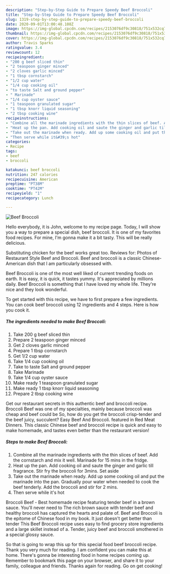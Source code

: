```yaml
---
description: "Step-by-Step Guide to Prepare Speedy Beef Broccoli"
title: "Step-by-Step Guide to Prepare Speedy Beef Broccoli"
slug: 1319-step-by-step-guide-to-prepare-speedy-beef-broccoli
date: 2020-09-01T13:00:48.108Z
image: https://img-global.cpcdn.com/recipes/2153076df9c30818/751x532cq70/beef-broccoli-recipe-main-photo.jpg
thumbnail: https://img-global.cpcdn.com/recipes/2153076df9c30818/751x532cq70/beef-broccoli-recipe-main-photo.jpg
cover: https://img-global.cpcdn.com/recipes/2153076df9c30818/751x532cq70/beef-broccoli-recipe-main-photo.jpg
author: Travis Sparks
ratingvalue: 3.4
reviewcount: 12
recipeingredient:
- "200 g beef sliced thin"
- "2 teaspoon ginger minced"
- "2 cloves garlic minced"
- "1 tbsp cornstarch"
- "1/2 cup water"
- "1/4 cup cooking oil"
- "to taste Salt and ground pepper"
- " Marinade"
- "1/4 cup oyster sauce"
- "1 teaspoon granulated sugar"
- "1 tbsp knorr liquid seasoning"
- "2 tbsp cooking wine"
recipeinstructions:
- "Combine all the marinade ingredients with the thin slices of beef. Add the cornstarch and mix it well. Marinade for 15 mins in the fridge."
- "Heat up the pan. Add cooking oil and saute the ginger and garlic till fragrance. Stir fry the broccoli for 3mins. Set aside"
- "Take out the marinade when ready. Add up some cooking oil and put the marinade into the pan. Gradually pour water when needed to cook the beef tenderly. Add the broccoli and stir for 2 mins."
- "Then serve while it&#39;s hot"
categories:
- Recipe
tags:
- beef
- broccoli

katakunci: beef broccoli 
nutrition: 247 calories
recipecuisine: American
preptime: "PT38M"
cooktime: "PT42M"
recipeyield: "1"
recipecategory: Lunch

---
```



![Beef Broccoli](https://img-global.cpcdn.com/recipes/2153076df9c30818/751x532cq70/beef-broccoli-recipe-main-photo.jpg)

Hello everybody, it is John, welcome to my recipe page. Today, I will show you a way to prepare a special dish, beef broccoli. It is one of my favorites food recipes. For mine, I'm gonna make it a bit tasty. This will be really delicious.

Substituting chicken for the beef works great too. Reviews for: Photos of Restaurant Style Beef and Broccoli. Beef and broccoli is a classic Chinese-American dish that I am particularly obsessed with.

Beef Broccoli is one of the most well liked of current trending foods on earth. It is easy, it is quick, it tastes yummy. It's appreciated by millions daily. Beef Broccoli is something that I have loved my whole life. They're nice and they look wonderful.


To get started with this recipe, we have to first prepare a few ingredients. You can cook beef broccoli using 12 ingredients and 4 steps. Here is how you cook it.

<!--inarticleads1-->

##### The ingredients needed to make Beef Broccoli:

1. Take 200 g beef sliced thin
1. Prepare 2 teaspoon ginger minced
1. Get 2 cloves garlic minced
1. Prepare 1 tbsp cornstarch
1. Get 1/2 cup water
1. Take 1/4 cup cooking oil
1. Take to taste Salt and ground pepper
1. Take  Marinade
1. Take 1/4 cup oyster sauce
1. Make ready 1 teaspoon granulated sugar
1. Make ready 1 tbsp knorr liquid seasoning
1. Prepare 2 tbsp cooking wine


Get our restaurant secrets in this authentic beef and broccoli recipe. Broccoli Beef was one of my specialties, mainly because broccoli was cheap and beef could be So, how do you get the broccoli crisp-tender and the beef juicy, succulent? Easy Beef And Broccoli. featured in Red Meat Dinners. This classic Chinese beef and broccoli recipe is quick and easy to make homemade, and tastes even better than the restaurant version! 

<!--inarticleads2-->

##### Steps to make Beef Broccoli:

1. Combine all the marinade ingredients with the thin slices of beef. Add the cornstarch and mix it well. Marinade for 15 mins in the fridge.
1. Heat up the pan. Add cooking oil and saute the ginger and garlic till fragrance. Stir fry the broccoli for 3mins. Set aside
1. Take out the marinade when ready. Add up some cooking oil and put the marinade into the pan. Gradually pour water when needed to cook the beef tenderly. Add the broccoli and stir for 2 mins.
1. Then serve while it&#39;s hot


Broccoli Beef - Best homemade recipe featuring tender beef in a brown sauce. You&#39;ll never need to The rich brown sauce with tender beef and healthy broccoli has captured the hearts and palate of. Beef and Broccoli is the epitome of Chinese food in my book. It just doesn&#39;t get better than tender This Beef Broccoli recipe uses easy to find grocery store ingredients and a large skillet instead of a. Tender, juicy beef and broccoli smothered in a special glossy sauce. 

So that is going to wrap this up for this special food beef broccoli recipe. Thank you very much for reading. I am confident you can make this at home. There's gonna be interesting food in home recipes coming up. Remember to bookmark this page on your browser, and share it to your family, colleague and friends. Thanks again for reading. Go on get cooking!
